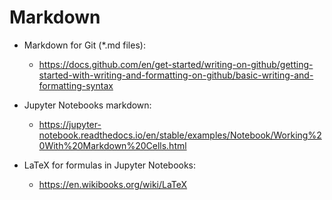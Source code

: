 # Markdown

- Markdown for Git (\*.md files):
  - https://docs.github.com/en/get-started/writing-on-github/getting-started-with-writing-and-formatting-on-github/basic-writing-and-formatting-syntax

- Jupyter Notebooks markdown: 
  - https://jupyter-notebook.readthedocs.io/en/stable/examples/Notebook/Working%20With%20Markdown%20Cells.html

- LaTeX for formulas in Jupyter Notebooks:
  - https://en.wikibooks.org/wiki/LaTeX

